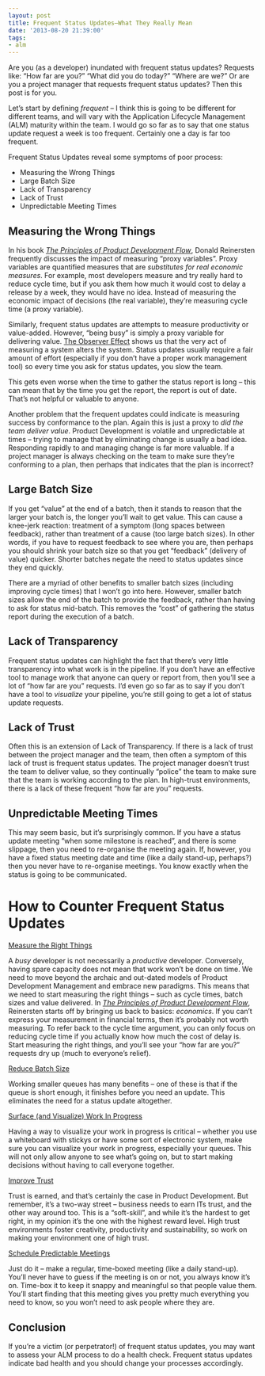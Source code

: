 ```yaml
---
layout: post
title: Frequent Status Updates–What They Really Mean
date: '2013-08-20 21:39:00'
tags:
- alm
---
```


Are you (as a developer) inundated with frequent status updates? Requests like: “How far are you?” “What did you do today?” “Where are we?” Or are you a project manager that requests frequent status updates? Then this post is for you.

Let’s start by defining _frequent_ – I think this is going to be different for different teams, and will vary with the Application Lifecycle Management (ALM) maturity within the team. I would go so far as to say that one status update request a week is too frequent. Certainly one a day is far too frequent.

Frequent Status Updates reveal some symptoms of poor process:

- Measuring the Wrong Things
- Large Batch Size
- Lack of Transparency
- Lack of Trust
- Unpredictable Meeting Times

## Measuring the Wrong Things

In his book _[The Principles of Product Development Flow](http://amzn.com/1935401009)_, Donald Reinersten frequently discusses the impact of measuring “proxy variables”. Proxy variables are quantified measures that are _substitutes for real economic measures_. For example, most developers measure and try really hard to reduce cycle time, but if you ask them how much it would cost to delay a release by a week, they would have no idea. Instead of measuring the economic impact of decisions (the real variable), they’re measuring cycle time (a proxy variable).

Similarly, frequent status updates are attempts to measure productivity or value-added. However, “being busy” is simply a proxy variable for delivering value. [The Observer Effect](http://en.wikipedia.org/wiki/Observer_effect_(physics)) shows us that the very act of measuring a system alters the system. Status updates usually require a fair amount of effort (especially if you don’t have a proper work management tool) so every time you ask for status updates, you slow the team.

This gets even worse when the time to gather the status report is long – this can mean that by the time you get the report, the report is out of date. That’s not helpful or valuable to anyone.

Another problem that the frequent updates could indicate is measuring success by conformance to the plan. Again this is just a proxy to _did the team deliver value_. Product Development is volatile and unpredictable at times – trying to manage that by eliminating change is usually a bad idea. Responding rapidly to and managing change is far more valuable. If a project manager is always checking on the team to make sure they’re conforming to a plan, then perhaps that indicates that the plan is incorrect?

## Large Batch Size

If you get “value” at the end of a batch, then it stands to reason that the larger your batch is, the longer you’ll wait to get value. This can cause a knee-jerk reaction: treatment of a symptom (long spaces between feedback), rather than treatment of a cause (too large batch sizes). In other words, if you have to request feedback to see where you are, then perhaps you should shrink your batch size so that you get “feedback” (delivery of value) quicker. Shorter batches negate the need to status updates since they end quickly.

There are a myriad of other benefits to smaller batch sizes (including improving cycle times) that I won’t go into here. However, smaller batch sizes allow the end of the batch to provide the feedback, rather than having to ask for status mid-batch. This removes the “cost” of gathering the status report during the execution of a batch.

## Lack of Transparency

Frequent status updates can highlight the fact that there’s very little transparency into what work is in the pipeline. If you don’t have an effective tool to manage work that anyone can query or report from, then you’ll see a lot of “how far are you” requests. I’d even go so far as to say if you don’t have a tool to _visualize_ your pipeline, you’re still going to get a lot of status update requests.

## Lack of Trust

Often this is an extension of Lack of Transparency. If there is a lack of trust between the project manager and the team, then often a symptom of this lack of trust is frequent status updates. The project manager doesn’t trust the team to deliver value, so they continually “police” the team to make sure that the team is working according to the plan. In high-trust environments, there is a lack of these frequent “how far are you” requests.

## Unpredictable Meeting Times

This may seem basic, but it’s surprisingly common. If you have a status update meeting “when some milestone is reached”, and there is some slippage, then you need to re-organise the meeting again. If, however, you have a fixed status meeting date and time (like a daily stand-up, perhaps?) then you never have to re-organise meetings. You know exactly when the status is going to be communicated.

# How to Counter Frequent Status Updates

<u>Measure the Right Things</u>

A _busy_ developer is not necessarily a _productive_ developer. Conversely, having spare capacity does not mean that work won’t be done on time. We need to move beyond the archaic and out-dated models of Product Development Management and embrace new paradigms. This means that we need to start measuring the right things – such as cycle times, batch sizes and value delivered. In _[The Principles of Product Development Flow](http://amzn.com/1935401009)_, Reinersten starts off by bringing us back to basics: _economics_. If you can’t express your measurement in financial terms, then it’s probably not worth measuring. To refer back to the cycle time argument, you can only focus on reducing cycle time if you actually know how much the cost of delay is. Start measuring the right things, and you’ll see your “how far are you?” requests dry up (much to everyone’s relief).

<u>Reduce Batch Size</u>

Working smaller queues has many benefits – one of these is that if the queue is short enough, it finishes before you need an update. This eliminates the need for a status update altogether.

<u>Surface (and Visualize) Work In Progress</u>

Having a way to visualize your work in progress is critical – whether you use a whiteboard with stickys or have some sort of electronic system, make sure you can visualize your work in progress, especially your queues. This will not only allow anyone to see what’s going on, but to start making decisions without having to call everyone together.

<u>Improve Trust</u>

Trust is earned, and that’s certainly the case in Product Development. But remember, it’s a two-way street – business needs to earn ITs trust, and the other way around too. This is a “soft-skill”, and while it’s the hardest to get right, in my opinion it’s the one with the highest reward level. High trust environments foster creativity, productivity and sustainability, so work on making your environment one of high trust.

<u>Schedule Predictable Meetings</u>

Just do it – make a regular, time-boxed meeting (like a daily stand-up). You’ll never have to guess if the meeting is on or not, you always know it’s on. Time-box it to keep it snappy and meaningful so that people value them. You’ll start finding that this meeting gives you pretty much everything you need to know, so you won’t need to ask people where they are.

## Conclusion

If you’re a victim (or perpetrator!) of frequent status updates, you may want to assess your ALM process to do a health check. Frequent status updates indicate bad health and you should change your processes accordingly.

